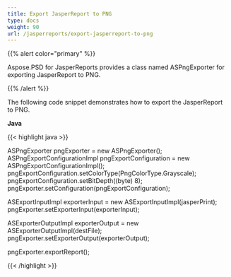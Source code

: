 ```yaml
---
title: Export JasperReport to PNG
type: docs
weight: 90
url: /jasperreports/export-jasperreport-to-png
---
```


{{% alert color="primary" %}}

Aspose.PSD for JasperReports provides a class named ASPngExporter for exporting JasperReport to PNG.

{{% /alert %}}

The following code snippet demonstrates how to export the JasperReport to PNG.

**Java**

{{< highlight java >}}

ASPngExporter pngExporter = new ASPngExporter();
ASPngExportConfigurationImpl pngExportConfiguration = new ASPngExportConfigurationImpl();
pngExportConfiguration.setColorType(PngColorType.Grayscale);
pngExportConfiguration.setBitDepth((byte) 8);
pngExporter.setConfiguration(pngExportConfiguration);

ASExportInputImpl exporterInput = new ASExportInputImpl(jasperPrint);
pngExporter.setExporterInput(exporterInput);

ASExporterOutputImpl exporterOutput = new ASExporterOutputImpl(destFile);
pngExporter.setExporterOutput(exporterOutput);

pngExporter.exportReport();

{{< /highlight >}}
